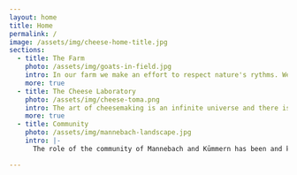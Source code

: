 ```yaml
---
layout: home
title: Home
permalink: /
image: /assets/img/cheese-home-title.jpg
sections:
  - title: The Farm
    photo: /assets/img/goats-in-field.jpg
    intro: In our farm we make an effort to respect nature's rythms. We have a livestock of 80 goats, 2 billygoats and a dog. The well being of our animals is our number 1 priority. From a healthy animal comes a first quality product. This is the reason why we make sure that they only eat natural fodder, that they spend as much time as possible outdoors and that even inside the stable they have a cosy space.
    more: true
  - title: The Cheese Laboratory
    photo: /assets/img/cheese-toma.png
    intro: The art of cheesemaking is an infinite universe and there is always something new to learn. We take a lot of inspiration from the Italian cheesmaking tradition. In crafting our cheese we look for semplicity and authenticity that leave space to the excellence of the raw material we use. Our offer of dairy products varies from the freshest and delicate cream cheeses to older cheeses with sharper flavours.
    more: true
  - title: Community
    photo: /assets/img/mannebach-landscape.jpg
    intro: |-
      The role of the community of Mannebach and Kūmmern has been and keeps beeing of fundamental importance for the success of our project. Through the years, there have been many people that helped us and with whom we have developed friendships and for us this i all that matters: when the local community recognises our effort and passion, we are satisfied. Particularly, we owe our thoughts and gratitude to Peter Büdinger, that unfortunately is not with us anymore. Since way before the project started Peter followed and helped us in every step. Still today Peter's family lets us use his cheese laboratory.

---
```

